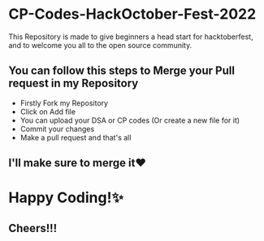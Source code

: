 # CP-Codes-HackOctober-Fest-2022

This Repository is made to give beginners a head start for hacktoberfest, and to welcome you all to the open source community.

## You can follow this steps to Merge your Pull request in my Repository

- Firstly Fork my Repository
- Click on Add file
- You can upload your DSA or CP codes (Or create a new file for it)
- Commit your changes
- Make a pull request and that's all

## I'll make sure to merge it❤

# Happy Coding!✨
## Cheers!!!
